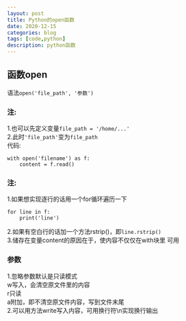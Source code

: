 ```yaml
---
layout: post
title: Python的open函数
date: 2020-12-15
categories: blog
tags: [code,python]
description: python函数
---     
```


## 函数open
语法`open('file_path', '参数')`    
### 注:     
1.也可以先定义变量`file_path = '/home/...'`     
2.此时`'file_path'`变为`file_path`    
代码:    
```
with open('filename') as f:
    content = f.read()
```         
### 注:        
1.如果想实现逐行的话用一个for循环遍历一下     
```
for line in f:
    print('line')
```     
2.如果有空白行的话加一个方法rstrip()，即`line.rstrip()`     
3.储存在变量content的原因在于，使内容不仅仅在with块里
可用    
### 参数     
1.忽略参数默认是只读模式     
w写入，会清空原文件里的内容     
r只读       
a附加，即不清空原文件内容，写到文件末尾         
2.可以用方法write写入内容，可用换行符\n实现换行输出      
